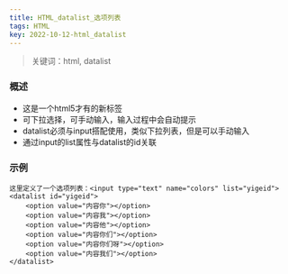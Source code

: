 ```yaml
---
title: HTML_datalist_选项列表
tags: HTML
key: 2022-10-12-html_datalist
---
```

> 关键词：html, datalist

### 概述

* 这是一个html5才有的新标签
* 可下拉选择，可手动输入，输入过程中会自动提示
* datalist必须与input搭配使用，类似下拉列表，但是可以手动输入
* 通过input的list属性与datalist的id关联

### 示例

```
这里定义了一个选项列表：<input type="text" name="colors" list="yigeid">
<datalist id="yigeid">
	<option value="内容你"></option>
	<option value="内容我"></option>
	<option value="内容他"></option>
	<option value="内容你们"></option>
	<option value="内容你们呀"></option>
	<option value="内容我们"></option>
</datalist>
```

